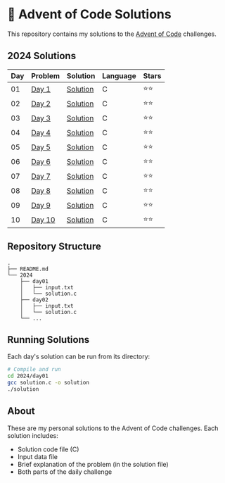 # 🎄 Advent of Code Solutions

This repository contains my solutions to the [Advent of Code](https://adventofcode.com/) challenges.

## 2024 Solutions

| Day | Problem | Solution | Language | Stars |
|-----|---------|----------|----------|-------|
| 01 | [Day 1](https://adventofcode.com/2024/day/1) | [Solution](./2024/day01/solution.c) | C | ⭐⭐ |
| 02 | [Day 2](https://adventofcode.com/2024/day/2) | [Solution](./2024/day02/solution.c) | C | ⭐⭐ |
| 03 | [Day 3](https://adventofcode.com/2024/day/3) | [Solution](./2024/day03/solution.c) | C | ⭐⭐ |
| 04 | [Day 4](https://adventofcode.com/2024/day/4) | [Solution](./2024/day04/solution.c) | C | ⭐⭐ |
| 05 | [Day 5](https://adventofcode.com/2024/day/5) | [Solution](./2024/day05/solution.c) | C | ⭐⭐ |
| 06 | [Day 6](https://adventofcode.com/2024/day/6) | [Solution](./2024/day06/solution.c) | C | ⭐⭐ |
| 07 | [Day 7](https://adventofcode.com/2024/day/7) | [Solution](./2024/day07/solution.c) | C | ⭐⭐ |
| 08 | [Day 8](https://adventofcode.com/2024/day/8) | [Solution](./2024/day08/solution.c) | C | ⭐⭐ |
| 09 | [Day 9](https://adventofcode.com/2024/day/9) | [Solution](./2024/day09/solution.c) | C | ⭐⭐ |
| 10 | [Day 10](https://adventofcode.com/2024/day/10) | [Solution](./2024/day10/solution.c) | C | ⭐⭐ |
<!-- Add more days as you complete them -->

## Repository Structure
```
.
├── README.md
└── 2024
    ├── day01
    │   ├── input.txt
    │   └── solution.c
    ├── day02
    │   ├── input.txt
    │   └── solution.c
    └── ...
```

## Running Solutions

Each day's solution can be run from its directory:

```bash
# Compile and run
cd 2024/day01
gcc solution.c -o solution
./solution
```

## About
These are my personal solutions to the Advent of Code challenges. Each solution includes:
- Solution code file (C)
- Input data file
- Brief explanation of the problem (in the solution file)
- Both parts of the daily challenge
